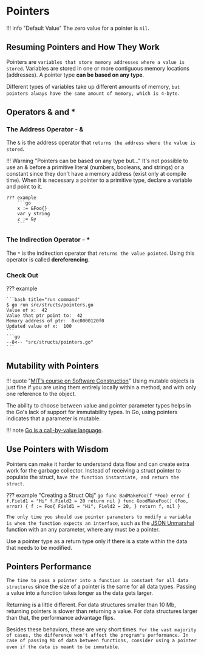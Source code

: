 # Pointers

!!! info "Default Value"
    The zero value for a pointer is `nil`.

## Resuming Pointers and How They Work

Pointers are `variables that store memory addresses where a value is stored`. Variables are stored in one or more contiguous memory locations (addresses). A pointer type **can be based on any type**.

Different types of variables take up different amounts of memory, `but pointers always have the same amount of memory, which is 4-byte`.

## Operators & and *

### The Address Operator - &

The `&` is the address operator that `returns the address where the value is stored`.

!!! Warning "Pointers can be based on any type but..."
    It's not possible to use an & before a primitive literal (numbers, booleans, and strings) or a constant since they don't have a memory address (exist only at compile time). When it is necessary a pointer to a primitive type, declare a variable and point to it.

    ??? example
        ```go
        x := &Foo{}
        var y string
        z := &y
        ```

### The Indirection Operator - *

The `*` is the indirection operator that `returns the value pointed`. Using this operator is called **dereferencing**.

### Check Out

??? example

    ```bash title="run command"
    $ go run src/structs/pointers.go
    Value of x:  42
    Value that ptr point to:  42
    Memory address of ptr:  0xc0000120f0
    Updated value of x:  100
    ```
    ```go
    --8<-- "src/structs/pointers.go"
    ```

## Mutability with Pointers

!!! quote "[MIT’s course on Software Construction](http://web.mit.edu/6.031/www/fa20/classes/08-immutability/)"
    Using mutable objects is just fine if you are using them entirely locally within a method, and with only one reference to the object.

The ability to choose between value and pointer parameter types helps in the Go's lack of support for immutability types. In Go, using pointers indicates that a parameter is mutable.

!!! note
    [Go is a call-by-value language](functions/basic_func.md#call-by-value).

## Use Pointers with Wisdom

Pointers can make it harder to understand data flow and can create extra work for the garbage collector. Instead of receiving a struct pointer to populate the struct, `have the function instantiate, and return the struct`.

??? example "Creating a Struct Obj"
    ```go
    func BadMakeFoo(f *Foo) error {
        f.Field1 = "Hi"
        f.Field2 = 20
        return nil
    }
    func GoodMakeFoo() (Foo, error) {
        f := Foo{
            Field1 = "Hi",
            Field2 = 20,
        }
        return f, nil
    }
    ```

`The only time you should use pointer parameters to modify a variable is when the function expects an interface`, such as the [JSON Unmarshal](https://pkg.go.dev/encoding/json#Unmarshal) function with an any parameter, where any must be a pointer.

Use a pointer type as a return type only if there is a state within the data that needs to be modified.

## Pointers Performance

`The time to pass a pointer into a function is constant for all data structures` since the size of a pointer is the same for all data types. Passing a value into a function takes longer as the data gets larger.

Returning is a little different. For data structures smaller than 10 Mb, returning pointers is slower than returning a value. For data structures larger than that, the performance advantage flips.

Besides these behaviors, these are very short times. `For the vast majority of cases, the difference won't affect the program's performance. In case of passing Mb of data between functions, consider using a pointer even if the data is meant to be immutable`.
